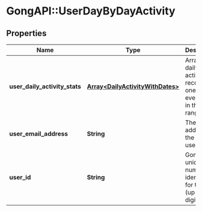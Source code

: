# GongAPI::UserDayByDayActivity

## Properties
Name | Type | Description | Notes
------------ | ------------- | ------------- | -------------
**user_daily_activity_stats** | [**Array&lt;DailyActivityWithDates&gt;**](DailyActivityWithDates.md) | Array of daily activity records, one for every day in the date range. | [optional] 
**user_email_address** | **String** | The email address of the Gong user. | [optional] 
**user_id** | **String** | Gong&#x27;s unique numeric identifier for the user (up to 20 digits). | [optional] 


